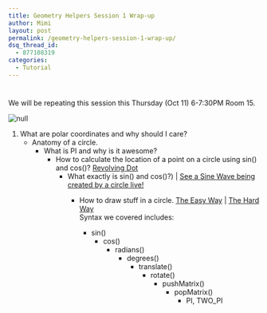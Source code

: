 ```yaml
---
title: Geometry Helpers Session 1 Wrap-up
author: Mimi
layout: post
permalink: /geometry-helpers-session-1-wrap-up/
dsq_thread_id:
  - 877108319
categories:
  - Tutorial
---
```

# 

We will be repeating this session this Thursday (Oct 11) 6-7:30PM Room 15.

![null][1]

 [1]: http://02.edu-cdn.com/files/static/mcgrawhill-images/9780071416504/f0206-02.jpg

1.  What are polar coordinates and why should I care? 
    *   Anatomy of a circle. 
        *   What is PI and why is it awesome? 
            *   How to calculate the location of a point on a circle using sin() and cos()? [Revolving Dot][2] 
                *   What exactly is sin() and cos()?) | [See a Sine Wave being created by a circle live!][3] 
                    *   How to draw stuff in a circle. [The Easy Way][4] | [The Hard Way][5]  
                        Syntax we covered includes:
                        
                        *   sin() 
                            *   cos() 
                                *   radians() 
                                    *   degrees() 
                                        *   translate() 
                                            *   rotate() 
                                                *   pushMatrix() 
                                                    *   popMatrix() 
                                                        *   PI, TWO_PI 

 [2]: https://github.com/itpresidents/processing_geometry_helpers/blob/master/points_around_edge_of_circle/points_around_edge_of_circle.pde
 [3]: https://github.com/itpresidents/processing_geometry_helpers/blob/master/sine_wave/sine_wave.pde
 [4]: https://github.com/itpresidents/processing_geometry_helpers/blob/master/radiation_with_rotate/radiation_with_rotate.pde
 [5]: https://github.com/itpresidents/processing_geometry_helpers/blob/master/radiation/radiation.pde
